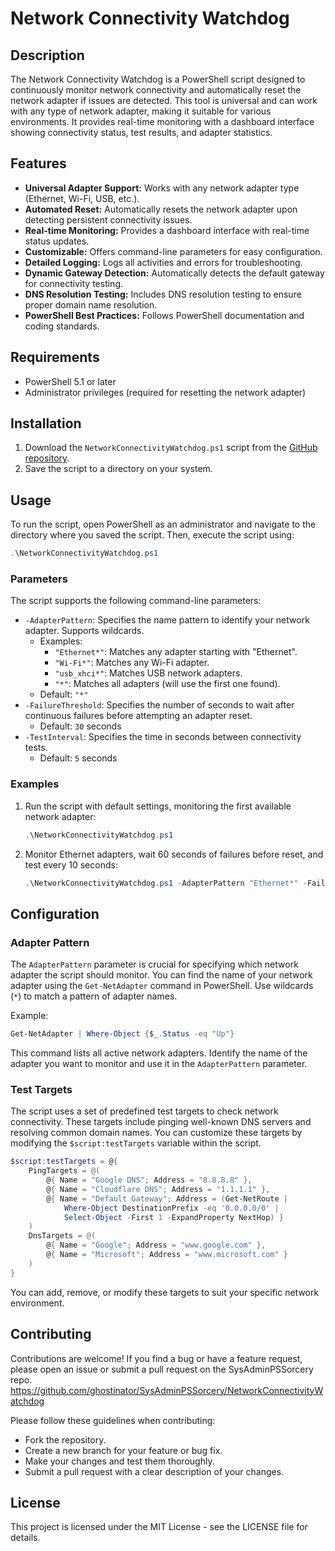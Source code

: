 
# Network Connectivity Watchdog

## Description

The Network Connectivity Watchdog is a PowerShell script designed to continuously monitor network connectivity and automatically reset the network adapter if issues are detected. This tool is universal and can work with any type of network adapter, making it suitable for various environments. It provides real-time monitoring with a dashboard interface showing connectivity status, test results, and adapter statistics.

## Features

-   **Universal Adapter Support:** Works with any network adapter type (Ethernet, Wi-Fi, USB, etc.).
-   **Automated Reset:** Automatically resets the network adapter upon detecting persistent connectivity issues.
-   **Real-time Monitoring:** Provides a dashboard interface with real-time status updates.
-   **Customizable:** Offers command-line parameters for easy configuration.
-   **Detailed Logging:** Logs all activities and errors for troubleshooting.
-   **Dynamic Gateway Detection:** Automatically detects the default gateway for connectivity testing.
-   **DNS Resolution Testing:** Includes DNS resolution testing to ensure proper domain name resolution.
-   **PowerShell Best Practices:** Follows PowerShell documentation and coding standards.

## Requirements

-   PowerShell 5.1 or later
-   Administrator privileges (required for resetting the network adapter)

## Installation

1.  Download the `NetworkConnectivityWatchdog.ps1` script from the [GitHub repository](https://github.com/[username]/NetworkConnectivityWatchdog).
2.  Save the script to a directory on your system.

## Usage

To run the script, open PowerShell as an administrator and navigate to the directory where you saved the script. Then, execute the script using:

```powershell
.\NetworkConnectivityWatchdog.ps1
```

### Parameters

The script supports the following command-line parameters:

-   `-AdapterPattern`: Specifies the name pattern to identify your network adapter. Supports wildcards.
    -   Examples:
        -   `"Ethernet*"`: Matches any adapter starting with "Ethernet".
        -   `"Wi-Fi*"`: Matches any Wi-Fi adapter.
        -   `"usb_xhci*"`: Matches USB network adapters.
        -   `"*"`: Matches all adapters (will use the first one found).
    -   Default: `"*"`
-   `-FailureThreshold`: Specifies the number of seconds to wait after continuous failures before attempting an adapter reset.
    -   Default: `30` seconds
-   `-TestInterval`: Specifies the time in seconds between connectivity tests.
    -   Default: `5` seconds

### Examples

1.  Run the script with default settings, monitoring the first available network adapter:

    ```powershell
    .\NetworkConnectivityWatchdog.ps1
    ```

2.  Monitor Ethernet adapters, wait 60 seconds of failures before reset, and test every 10 seconds:

    ```powershell
    .\NetworkConnectivityWatchdog.ps1 -AdapterPattern "Ethernet*" -FailureThreshold 60 -TestInterval 10
    ```

## Configuration

### Adapter Pattern

The `AdapterPattern` parameter is crucial for specifying which network adapter the script should monitor. You can find the name of your network adapter using the `Get-NetAdapter` command in PowerShell. Use wildcards (`*`) to match a pattern of adapter names.

Example:

```powershell
Get-NetAdapter | Where-Object {$_.Status -eq "Up"}
```

This command lists all active network adapters. Identify the name of the adapter you want to monitor and use it in the `AdapterPattern` parameter.

### Test Targets

The script uses a set of predefined test targets to check network connectivity. These targets include pinging well-known DNS servers and resolving common domain names. You can customize these targets by modifying the `$script:testTargets` variable within the script.

```powershell
$script:testTargets = @{
    PingTargets = @(
        @{ Name = "Google DNS"; Address = "8.8.8.8" },
        @{ Name = "Cloudflare DNS"; Address = "1.1.1.1" },
        @{ Name = "Default Gateway"; Address = (Get-NetRoute |
            Where-Object DestinationPrefix -eq '0.0.0.0/0' |
            Select-Object -First 1 -ExpandProperty NextHop) }
    )
    DnsTargets = @(
        @{ Name = "Google"; Address = "www.google.com" },
        @{ Name = "Microsoft"; Address = "www.microsoft.com" }
    )
}
```

You can add, remove, or modify these targets to suit your specific network environment.

## Contributing

Contributions are welcome! If you find a bug or have a feature request, please open an issue or submit a pull request on the SysAdminPSSorcery repo. https://github.com/ghostinator/SysAdminPSSorcery/NetworkConnectivityWatchdog

Please follow these guidelines when contributing:

-   Fork the repository.
-   Create a new branch for your feature or bug fix.
-   Make your changes and test them thoroughly.
-   Submit a pull request with a clear description of your changes.

## License

This project is licensed under the MIT License - see the LICENSE file for details.
